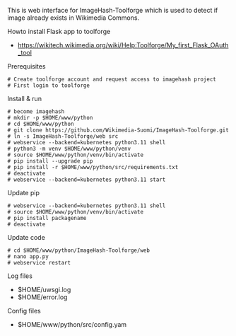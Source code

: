 This is web interface for ImageHash-Toolforge which is used to detect if image already exists in Wikimedia Commons.

Howto install Flask app to toolforge
- https://wikitech.wikimedia.org/wiki/Help:Toolforge/My_first_Flask_OAuth_tool

Prerequisites
```
# Create toolforge account and request access to imagehash project
# First login to toolforge 
```
Install & run
```
# become imagehash
# mkdir -p $HOME/www/python
# cd $HOME/www/python
# git clone https://github.com/Wikimedia-Suomi/ImageHash-Toolforge.git
# ln -s ImageHash-Toolforge/web src
# webservice --backend=kubernetes python3.11 shell
# python3 -m venv $HOME/www/python/venv
# source $HOME/www/python/venv/bin/activate
# pip install --upgrade pip
# pip install -r $HOME/www/python/src/requirements.txt
# deactivate
# webservice --backend=kubernetes python3.11 start
```

Update pip
```
# webservice --backend=kubernetes python3.11 shell
# source $HOME/www/python/venv/bin/activate
# pip install packagename
# deactivate
```

Update code
```
# cd $HOME/www/python/ImageHash-Toolforge/web
# nano app.py
# webservice restart
```

Log files
- $HOME/uwsgi.log
- $HOME/error.log

Config files
- $HOME/www/python/src/config.yam
